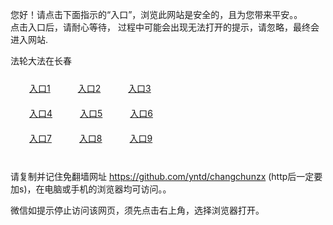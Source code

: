 您好！请点击下面指示的“入口”，浏览此网站是安全的，且为您带来平安。。 <br/>
点击入口后，请耐心等待， 过程中可能会出现无法打开的提示，请忽略，最终会进入网站. </br>

法轮大法在长春<br/>
<div style="padding:10px"><a style="margin:20px" target="_blank" href="https://dj5op5vykxns3.cloudfront.net/2Qpsp?mmegy" id="ccLink1" rel="nofollow">入口1</a> <a target="_blank" style="margin:20px" href="https://d3m3zlnl7864u4.cloudfront.net/2Qpsp?wegnpoy" id="ccLink2" rel="nofollow">入口2</a> <a style="margin:20px" target="_blank" href="https://d1j7h5qfnczk2g.cloudfront.net/2Qpsp?qwwquj" id="ccLink3" rel="nofollow">入口3</a></div>

<div style="padding:10px" ><a style="margin:20px" target="_blank" href="https://dj5op5vykxns3.cloudfront.net/2Qpsp?mmegy" id="ccLink4" rel="nofollow">入口4</a> <a style="margin:20px" href="https://d3m3zlnl7864u4.cloudfront.net/2Qpsp?wegnpoy" target="_blank" id="ccLink5" rel="nofollow">入口5</a> <a style="margin:20px" href="https://d1j7h5qfnczk2g.cloudfront.net/2Qpsp?qwwquj" target="_blank" id="ccLink6" rel="nofollow">入口6</a></div>

<div style="padding:10px"><a style="margin:20px" target="_blank" href="https://dj5op5vykxns3.cloudfront.net/2Qpsp?mmegy" id="ccLink7" rel="nofollow">入口7</a> <a style="margin:20px" href="https://d3m3zlnl7864u4.cloudfront.net/2Qpsp?wegnpoy" target="_blank" id="ccLink8" rel="nofollow">入口8</a> <a style="margin:20px" target="_blank" href="https://d1j7h5qfnczk2g.cloudfront.net/2Qpsp?qwwquj" id="ccLink9" rel="nofollow">入口9</a></div>

<br/>



请复制并记住免翻墙网址 https://github.com/yntd/changchunzx (http后一定要加s)，在电脑或手机的浏览器均可访问。。<br/>

微信如提示停止访问该网页，须先点击右上角，选择浏览器打开。
